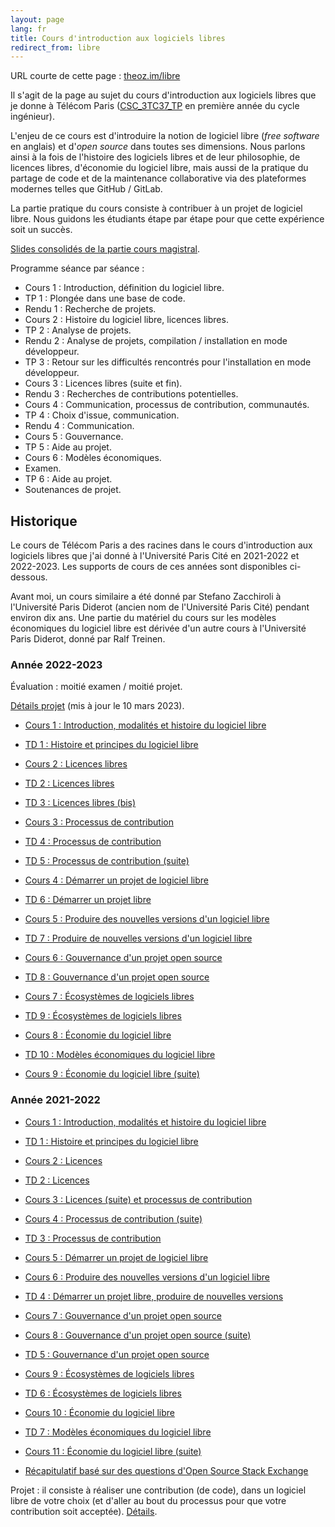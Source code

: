 ```yaml
---
layout: page
lang: fr
title: Cours d'introduction aux logiciels libres
redirect_from: libre
---
```


URL courte de cette page : [theoz.im/libre](http://theoz.im/libre)

Il s'agit de la page au sujet du cours d'introduction aux logiciels libres que je donne à Télécom Paris ([CSC_3TC37_TP](https://synapses.telecom-paris.fr/catalogue/2024-2025/ue/22098/csc-3tc37-tp-contribution-a-un-logiciel-libre) en première année du cycle ingénieur).

L'enjeu de ce cours est d'introduire la notion de logiciel libre (*free software* en anglais) et d'*open source* dans toutes ses dimensions. Nous parlons ainsi à la fois de l'histoire des logiciels libres et de leur philosophie, de licences libres, d'économie du logiciel libre, mais aussi de la pratique du partage de code et de la maintenance collaborative via des plateformes modernes telles que GitHub / GitLab.

La partie pratique du cours consiste à contribuer à un projet de logiciel libre. Nous guidons les étudiants étape par étape pour que cette expérience soit un succès.

[Slides consolidés de la partie cours magistral](/pdf/inf113.pdf).

Programme séance par séance :

- Cours 1 : Introduction, définition du logiciel libre.
- TP 1 : Plongée dans une base de code.
- Rendu 1 : Recherche de projets.
- Cours 2 : Histoire du logiciel libre, licences libres.
- TP 2 : Analyse de projets.
- Rendu 2 : Analyse de projets, compilation / installation en mode développeur.
- TP 3 : Retour sur les difficultés rencontrés pour l'installation en mode développeur.
- Cours 3 : Licences libres (suite et fin).
- Rendu 3 : Recherches de contributions potentielles.
- Cours 4 : Communication, processus de contribution, communautés.
- TP 4 : Choix d'issue, communication.
- Rendu 4 : Communication.
- Cours 5 : Gouvernance.
- TP 5 : Aide au projet.
- Cours 6 : Modèles économiques.
- Examen.
- TP 6 : Aide au projet.
- Soutenances de projet.

## Historique

Le cours de Télécom Paris a des racines dans le cours d'introduction aux logiciels libres que j'ai donné à l'Université Paris Cité en 2021-2022 et 2022-2023. Les supports de cours de ces années sont disponibles ci-dessous.

Avant moi, un cours similaire a été donné par Stefano Zacchiroli à l'Université Paris Diderot (ancien nom de l'Université Paris Cité) pendant environ dix ans. Une partie du matériel du cours sur les modèles économiques du logiciel libre est dérivée d'un autre cours à l'Université Paris Diderot, donné par Ralf Treinen.

### Année 2022-2023

Évaluation : moitié examen / moitié projet.

[Détails projet](/pdf/Cours-logiciel-libre-2023-projet.pdf) (mis à jour le 10 mars 2023).

- [Cours 1 : Introduction, modalités et histoire du logiciel libre](/pdf/Cours-logiciel-libre-2023-1.pdf)

- [TD 1 : Histoire et principes du logiciel libre](/pdf/Cours-logiciel-libre-td1.pdf)

- [Cours 2 : Licences libres](/pdf/Cours-logiciel-libre-2023-2.pdf)

- [TD 2 : Licences libres](/pdf/Cours-logiciel-libre-2023-td2.pdf)

- [TD 3 : Licences libres (bis)](/pdf/Cours-logiciel-libre-2023-td3.pdf)

- [Cours 3 : Processus de contribution](/pdf/Cours-logiciel-libre-2023-3.pdf)

- [TD 4 : Processus de contribution](/pdf/Cours-logiciel-libre-2023-td4.pdf)

- [TD 5 : Processus de contribution (suite)](/pdf/Cours-logiciel-libre-2023-td5.pdf)

- [Cours 4 : Démarrer un projet de logiciel libre](/pdf/Cours-logiciel-libre-2023-4.pdf)

- [TD 6 : Démarrer un projet libre](/pdf/Cours-logiciel-libre-2023-td6.pdf)

- [Cours 5 : Produire des nouvelles versions d'un logiciel libre](/pdf/Cours-logiciel-libre-2023-5.pdf)

- [TD 7 : Produire de nouvelles versions d'un logiciel libre](/pdf/Cours-logiciel-libre-2023-td7.pdf)

- [Cours 6 : Gouvernance d'un projet open source](/pdf/Cours-logiciel-libre-2023-6.pdf)

- [TD 8 : Gouvernance d'un projet open source](/pdf/Cours-logiciel-libre-2023-td8.pdf)

- [Cours 7 : Écosystèmes de logiciels libres](/pdf/Cours-logiciel-libre-2023-7.pdf)

- [TD 9 : Écosystèmes de logiciels libres](/pdf/Cours-logiciel-libre-2023-td9.pdf)

- [Cours 8 : Économie du logiciel libre](/pdf/Cours-logiciel-libre-2023-8.pdf)

- [TD 10 : Modèles économiques du logiciel libre](/pdf/Cours-logiciel-libre-2023-td10.pdf)

- [Cours 9 : Économie du logiciel libre (suite)](/pdf/Cours-logiciel-libre-2023-9.pdf)

### Année 2021-2022

- [Cours 1 : Introduction, modalités et histoire du logiciel libre](/pdf/Cours-logiciel-libre-1.pdf)

- [TD 1 : Histoire et principes du logiciel libre](/pdf/Cours-logiciel-libre-td1.pdf)

- [Cours 2 : Licences](/pdf/Cours-logiciel-libre-2.pdf)

- [TD 2 : Licences](/pdf/Cours-logiciel-libre-td2.pdf)

- [Cours 3 : Licences (suite) et processus de contribution](/pdf/Cours-logiciel-libre-3.pdf)

- [Cours 4 : Processus de contribution (suite)](/pdf/Cours-logiciel-libre-4.pdf)

- [TD 3 : Processus de contribution](/pdf/Cours-logiciel-libre-td3.pdf)

- [Cours 5 : Démarrer un projet de logiciel libre](/pdf/Cours-logiciel-libre-5.pdf)

- [Cours 6 : Produire des nouvelles versions d'un logiciel libre](/pdf/Cours-logiciel-libre-6.pdf)

- [TD 4 : Démarrer un projet libre, produire de nouvelles versions](/pdf/Cours-logiciel-libre-td4.pdf)

- [Cours 7 : Gouvernance d'un projet open source](/pdf/Cours-logiciel-libre-7.pdf)

- [Cours 8 : Gouvernance d'un projet open source (suite)](/pdf/Cours-logiciel-libre-8.pdf)

- [TD 5 : Gouvernance d'un projet open source](/pdf/Cours-logiciel-libre-td5.pdf)

- [Cours 9 : Écosystèmes de logiciels libres](/pdf/Cours-logiciel-libre-9.pdf)

- [TD 6 : Écosystèmes de logiciels libres](/pdf/Cours-logiciel-libre-td6.pdf)

- [Cours 10 : Économie du logiciel libre](/pdf/Cours-logiciel-libre-10.pdf)

- [TD 7 : Modèles économiques du logiciel libre](/pdf/Cours-logiciel-libre-td7.pdf)

- [Cours 11 : Économie du logiciel libre (suite)](/pdf/Cours-logiciel-libre-11.pdf)

- [Récapitulatif basé sur des questions d'Open Source Stack Exchange](/fr/recap-open-source-stack-exchange)

Projet : il consiste à réaliser une contribution (de code), dans un logiciel libre de votre choix (et d'aller au bout du processus pour que votre contribution soit acceptée). [Détails](/pdf/Cours-logiciel-libre-projet.pdf).
